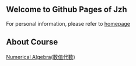 ## Welcome to Github Pages of Jzh
For personal information, please refer to [homepage](home.ustc.edu.cn/~jzh0103)
## About Course
[Numerical Algebra(数值代数)](https://github.com/zihangJiang/Numerical-Algebra)


